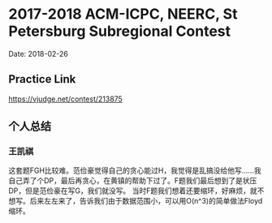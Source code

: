 # 2017-2018 ACM-ICPC, NEERC, St Petersburg Subregional Contest

Date: 2018-02-26

## Practice Link

https://vjudge.net/contest/213875

## 个人总结

### 王凯祺

这套题FGH比较难。范俭豪觉得自己的贪心能过H，我觉得是乱搞没给他写……我自己弄了个DP，最后再贪心，在黄镇的帮助下过了。F题我们最后想到了是状压DP，但是范俭豪在写G，我们就没写。
当时F题我们想着还要缩环，好麻烦，就不想写。后来左左来了，告诉我们由于数据范围小，可以用O(n^3)的简单做法Floyd缩环。
